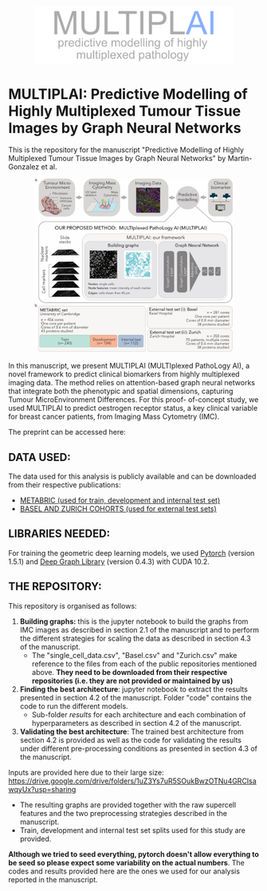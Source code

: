 <p align="center">
  <img src="MULTIPLAI.jpg" width="400" />
</p>

# MULTIPLAI: Predictive Modelling of Highly Multiplexed Tumour Tissue Images by Graph Neural Networks
This is the repository for the manuscript "Predictive Modelling of Highly Multiplexed Tumour Tissue Images by Graph Neural Networks" by Martin-Gonzalez et al.

<p align="center">
  <img src="fig1_v3.jpg" width="400" />
</p>

In this manuscript, we present MULTIPLAI  (MULTIplexed PathoLogy AI), a novel framework to predict clinical biomarkers from highly multiplexed imaging data. The method relies on attention-based graph neural networks that integrate both the phenotypic and spatial dimensions, capturing Tumour MicroEnvironment Differences. For this proof- of-concept study, we used MULTIPLAI to predict oestrogen receptor status, a key clinical variable for breast cancer patients, from Imaging Mass Cytometry (IMC). 

The preprint can be accessed here:

## DATA USED:

The data used for this analysis is publicly available and can be downloaded from their respective publications:

- [METABRIC (used for train, development and internal test set)](https://www.nature.com/articles/s43018-020-0026-6)
- [BASEL AND ZURICH COHORTS (used for external test sets)](https://www.nature.com/articles/s41586-019-1876-x)
  

## LIBRARIES NEEDED:

For training the geometric deep learning models, we used [Pytorch](https://pytorch.org) (version 1.5.1) and [Deep Graph Library](https://www.dgl.ai) (version 0.4.3) with CUDA 10.2. 

## THE REPOSITORY:



This repository is organised as follows:

1. **Building graphs:** this is the jupyter notebook to build the graphs from IMC images as described in section 2.1 of the manuscript and to perform the different strategies for scaling the data as described in section 4.3 of the manuscript.
   - The "single_cell_data.csv", "Basel.csv" and "Zurich.csv" make reference to the files from each of the public repositories mentioned above. **They need to be downloaded from their respective repositories (i.e. they are not provided or maintained by us)**
2. **Finding the best architecture**: jupyter notebook to extract the results presented in section 4.2 of the manuscript. Folder "code" contains the code to run the different models.
   - Sub-folder *results* for each architecture and each combination of hyperparameters as described in section 4.2 of the manuscript. 
3. **Validating the best architecture**: The trained best architecture from section 4.2 is provided as well as the code for validating the results under different pre-processing conditions as presented in section 4.3 of the manuscript.

Inputs are provided here due to their large size: https://drive.google.com/drive/folders/1uZ3Ys7uR5SOukBwzOTNu4GRCIsawqyUx?usp=sharing
   - The resulting graphs are provided together with the raw supercell features and the two preprocessing strategies described in the manuscript. 
   - Train, development and internal test set splits used for this study are provided. 
  
**Although we tried to seed everything, pytorch doesn't allow everything to be seed so please expect some variability on the actual numbers**. The codes and results provided here are the ones we used for our analysis reported in the manuscript.

